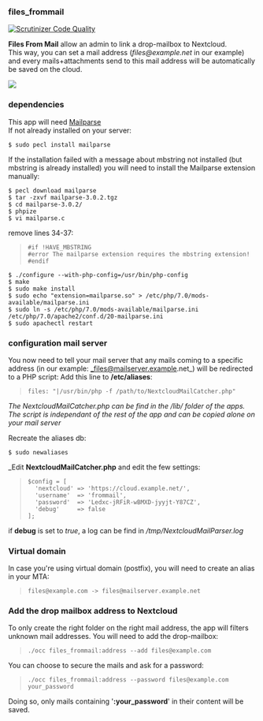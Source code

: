 ### files_frommail

[![Scrutinizer Code Quality](https://scrutinizer-ci.com/g/nextcloud/files_frommail/badges/quality-score.png?b=master)](https://scrutinizer-ci.com/g/nextcloud/files_frommail/?branch=master)

**Files From Mail** allow an admin to link a drop-mailbox to Nextcloud.   
This way, you can set a mail address (_files@example.net_ in our example) and every mails+attachments send to this mail address will be automatically be saved on the cloud.



![](https://raw.githubusercontent.com/nextcloud/files_frommail/master/screenshots/v0.1.0.png)


### dependencies

This app will need [Mailparse](http://php.net/manual/en/book.mailparse.php)  
If not already installed on your server:

```
$ sudo pecl install mailparse
```

If the installation failed with a message about mbstring not installed (but mbstring is already installed) you will need to install the	Mailparse extension manually:

```
$ pecl download mailparse
$ tar -zxvf mailparse-3.0.2.tgz
$ cd mailparse-3.0.2/
$ phpize
$ vi mailparse.c
```

remove lines 34-37:
>     #if !HAVE_MBSTRING                                                                                                                                                                    
>     #error The mailparse extension requires the mbstring extension!                                                                                                                       
>     #endif                          

```
$ ./configure --with-php-config=/usr/bin/php-config
$ make
$ sudo make install
$ sudo echo "extension=mailparse.so" > /etc/php/7.0/mods-available/mailparse.ini
$ sudo ln -s /etc/php/7.0/mods-available/mailparse.ini /etc/php/7.0/apache2/conf.d/20-mailparse.ini
$ sudo apachectl restart
```



### configuration mail server

You now need to tell your mail server that any mails coming to a specific address (in our example: _files@mailserver.example.net_) will be redirected to a PHP script:
Add this line to **/etc/aliases**:

>     files: "|/usr/bin/php -f /path/to/NextcloudMailCatcher.php"

_The NextcloudMailCatcher.php can be find in the /lib/ folder of the apps. The script is independant of the rest of the app and can be copied alone on your mail server_  

Recreate the aliases db:
```
$ sudo newaliases
```

_Edit **NextcloudMailCatcher.php** and edit the few settings:


>     $config = [
>       'nextcloud' => 'https://cloud.example.net/',
>       'username'  => 'frommail',
>       'password'  => 'Ledxc-jRFiR-wBMXD-jyyjt-Y87CZ',
>       'debug'     => false
>     ];

if **debug** is set to _true_, a log can be find in _/tmp/NextcloudMailParser.log_

### Virtual domain

In case you're using virtual domain (postfix), you will need to create an alias in your MTA: 

>     files@example.com -> files@mailserver.example.net 



### Add the drop mailbox address to Nextcloud

To only create the right folder on the right mail address, the app will filters unknown mail addresses. You will need to add the drop-mailbox:

>     ./occ files_frommail:address --add files@example.com

You can choose to secure the mails and ask for a password:

>     ./occ files_frommail:address --password files@example.com your_password

Doing so, only mails containing '**:your_password**' in their content will be saved.


